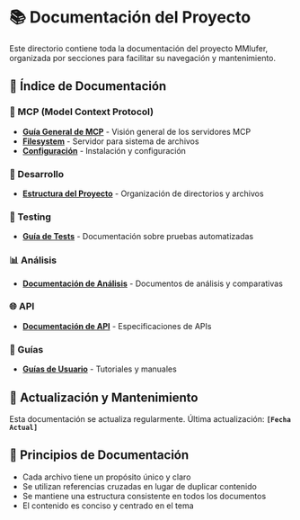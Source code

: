 # 📚 Documentación del Proyecto

Este directorio contiene toda la documentación del proyecto MMlufer, organizada por secciones para facilitar su navegación y mantenimiento.

## 📑 Índice de Documentación

### 🧠 MCP (Model Context Protocol)
- [**Guía General de MCP**](/docs/mcp/README.md) - Visión general de los servidores MCP
- [**Filesystem**](/docs/mcp/filesystem/README.md) - Servidor para sistema de archivos
- [**Configuración**](/docs/mcp/configuracion.md) - Instalación y configuración

### 🔧 Desarrollo
- [**Estructura del Proyecto**](/docs/desarrollo/estructura-proyecto.md) - Organización de directorios y archivos

### 🧪 Testing
- [**Guía de Tests**](/tests/README.md) - Documentación sobre pruebas automatizadas

### 📊 Análisis
- [**Documentación de Análisis**](/docs/analisis/) - Documentos de análisis y comparativas

### 🌐 API
- [**Documentación de API**](/docs/api/) - Especificaciones de APIs

### 📖 Guías
- [**Guías de Usuario**](/docs/guias/) - Tutoriales y manuales

## 📅 Actualización y Mantenimiento

Esta documentación se actualiza regularmente. Última actualización: **`[Fecha Actual]`**

## 🔗 Principios de Documentación

- Cada archivo tiene un propósito único y claro
- Se utilizan referencias cruzadas en lugar de duplicar contenido
- Se mantiene una estructura consistente en todos los documentos
- El contenido es conciso y centrado en el tema
